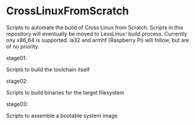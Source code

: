 CrossLinuxFromScratch
=====================

Scripts to automate the build of Cross Linux from Scratch. Scripts in this repository will eventually be moved to LessLinux' build process. Currently ony x86_64 is supported. ia32 and armhf (Raspberry Pi) will follow, but are of no priority.

stage01:

Scripts to build the toolchain itself

stage02:

Scripts to build binaries for the target filesystem

stage03:

Scripts to assemble a bootable system image

